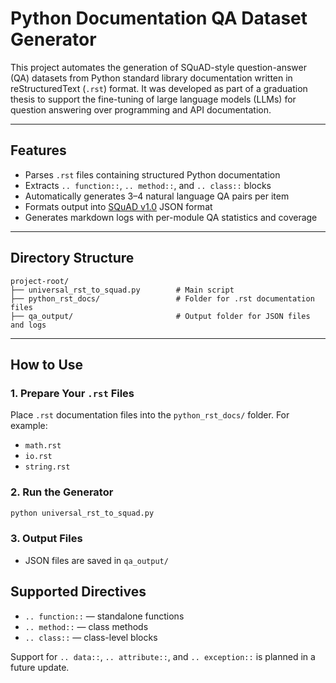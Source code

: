 # Python Documentation QA Dataset Generator

This project automates the generation of SQuAD-style question-answer (QA) datasets from Python standard library documentation written in reStructuredText (`.rst`) format. It was developed as part of a graduation thesis to support the fine-tuning of large language models (LLMs) for question answering over programming and API documentation.

---

## Features

- Parses `.rst` files containing structured Python documentation
- Extracts `.. function::`, `.. method::`, and `.. class::` blocks
- Automatically generates 3–4 natural language QA pairs per item
- Formats output into [SQuAD v1.0](https://rajpurkar.github.io/SQuAD-explorer/) JSON format
- Generates markdown logs with per-module QA statistics and coverage

---

## Directory Structure

```
project-root/
├── universal_rst_to_squad.py        # Main script
├── python_rst_docs/                 # Folder for .rst documentation files
├── qa_output/                       # Output folder for JSON files and logs
```

---

## How to Use

### 1. Prepare Your `.rst` Files
Place `.rst` documentation files into the `python_rst_docs/` folder. For example:
- `math.rst`
- `io.rst`
- `string.rst`

### 2. Run the Generator
```bash
python universal_rst_to_squad.py
```

### 3. Output Files
- JSON files are saved in `qa_output/`

## Supported Directives
- `.. function::` — standalone functions
- `.. method::` — class methods
- `.. class::` — class-level blocks

Support for `.. data::`, `.. attribute::`, and `.. exception::` is planned in a future update.

```
